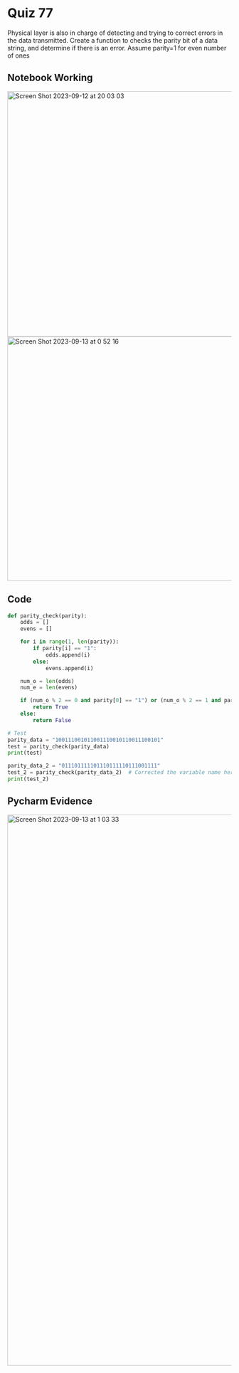 # Quiz 77
Physical layer is also in charge of detecting and trying to correct errors in the data transmitted. Create a function to checks the parity bit of a data string, and determine if there is an error. Assume parity=1 for even number of ones

## Notebook Working
<img width="552" alt="Screen Shot 2023-09-12 at 20 03 03" src="https://github.com/DaniSofiaG/year_2/assets/111941990/a624bb4b-8ed1-408f-acbe-79fd39c1b513">
<img width="549" alt="Screen Shot 2023-09-13 at 0 52 16" src="https://github.com/DaniSofiaG/year_2/assets/111941990/6b32af95-a36f-40c3-86ef-78384100108e">

## Code
```.py
def parity_check(parity):
    odds = []  
    evens = []  

    for i in range(1, len(parity)):
        if parity[i] == "1":
            odds.append(i)
        else:
            evens.append(i)

    num_o = len(odds)
    num_e = len(evens)

    if (num_o % 2 == 0 and parity[0] == "1") or (num_o % 2 == 1 and parity[0] == "0"):
        return True
    else:
        return False

# Test
parity_data = "100111001011001110010110011100101"
test = parity_check(parity_data)
print(test)

parity_data_2 = "011101111101110111110111001111"
test_2 = parity_check(parity_data_2)  # Corrected the variable name here
print(test_2)

```

## Pycharm Evidence
<img width="1239" alt="Screen Shot 2023-09-13 at 1 03 33" src="https://github.com/DaniSofiaG/year_2/assets/111941990/08ebab1b-6b9a-4e9f-b84a-7c2b0c109dc4">

